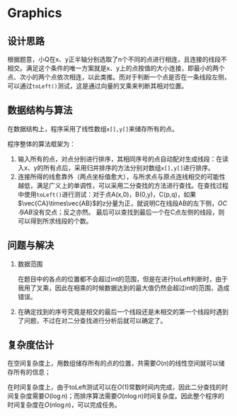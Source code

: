 # Graphics

## 设计思路

根据题意，小Q在x、y正半轴分别选取了n个不同的点进行相连，且连接的线段不相交。满足这个条件的唯一方案就是x、y上的点按值的大小连接，即最小的两个点、次小的两个点依次相连，以此类推。而对于判断一个点是否在一条线段左侧，可以通过`toLeft()`测试，这是通过向量的叉乘来判断其相对位置。

## 数据结构与算法

在数据结构上，程序采用了线性数组`x[],y[]`来储存所有的点。

程序整体的算法框架为：

1. 输入所有的点，对点分别进行排序，其相同序号的点自动配对生成线段：在读入x、y的所有点后，采用归并排序的方法分别对数组`x[],y[]`进行排序。
2. 连接所得的线愈靠外（两点坐标值愈大），与所求点与原点连线相交的可能性越低，满足广义上的单调性，可以采用二分查找的方法进行查找。在查找过程中使用`toLeft()`进行测试：对于点A(x,0)，B(0,y)，C(p,q)，如果$\vec{CA}\times\vec{AB}$的z分量为正，就说明C在线段AB的左下侧，$OC与AB$没有交点；反之亦然。 最后可以查找到最后一个在C点左侧的线段，则可以得到所求线段的个数。

## 问题与解决

1. 数据范围

   在题目中的各点的位置都不会超过int的范围，但是在进行toLeft判断时，由于我用了叉乘，因此在相乘的时候数据达到的最大值仍然会超过int的范围，造成错误。

2. 在确定找到的序号究竟是相交的最后一个线段还是未相交的第一个线段时遇到了问题，不过在对二分查找进行分析后就可以确定了。

## 复杂度估计

在空间复杂度上，用数组储存所有的点的位置，共需要$O(n)$的线性空间就可以储存所有的信息；

在时间复杂度上，由于toLeft测试可以在$O(1)$常数时间内完成，因此二分查找的时间复杂度需要$O(\log n)$；而排序算法需要$O(n\log n)$时间复杂度。因此整个程序的时间复杂度在$O(n\log n)$，可以完成任务。